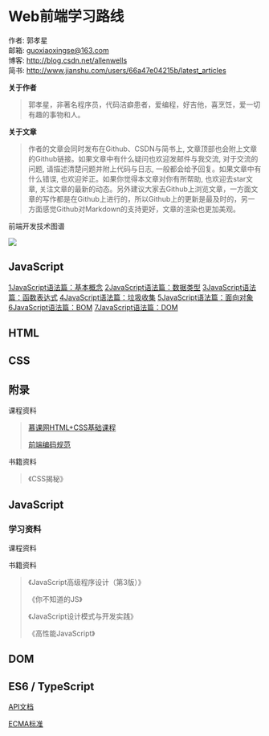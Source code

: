 # Web前端学习路线

作者: 郭孝星  
邮箱: guoxiaoxingse@163.com  
博客: http://blog.csdn.net/allenwells   
简书: http://www.jianshu.com/users/66a47e04215b/latest_articles  

**关于作者**

>郭孝星，非著名程序员，代码洁癖患者，爱编程，好吉他，喜烹饪，爱一切有趣的事物和人。

**关于文章**

>作者的文章会同时发布在Github、CSDN与简书上, 文章顶部也会附上文章的Github链接。如果文章中有什么疑问也欢迎发邮件与我交流, 对于交流的问题, 请描述清楚问题并附上代码与日志, 一般都会给予回复。如果文章中有什么错误, 也欢迎斧正。如果你觉得本文章对你有所帮助, 也欢迎去star文章, 关注文章的最新的动态。另外建议大家去Github上浏览文章，一方面文章的写作都是在Github上进行的，所以Github上的更新是最及时的，另一方面感觉Github对Markdown的支持更好，文章的渲染也更加美观。

前端开发技术图谱

![](https://github.com/guoxiaoxing/web-front-end-learning-route/raw/master/art/web-front-end-skill-map.png)

## JavaScript

[1JavaScript语法篇：基本概念](https://github.com/guoxiaoxing/web-front-end-learning-route/blob/master/JavaScript/doc/1JavaScript语法篇：基本概念.md)
[2JavaScript语法篇：数据类型](https://github.com/guoxiaoxing/web-front-end-learning-route/blob/master/JavaScript/doc/1JavaScript语法篇：数据类型.md)
[3JavaScript语法篇：函数表达式](https://github.com/guoxiaoxing/web-front-end-learning-route/blob/master/JavaScript/doc/1JavaScript语法篇：函数表达式.md)
[4JavaScript语法篇：垃圾收集](https://github.com/guoxiaoxing/web-front-end-learning-route/blob/master/JavaScript/doc/1JavaScript语法篇：垃圾收集.md)
[5JavaScript语法篇：面向对象](https://github.com/guoxiaoxing/web-front-end-learning-route/blob/master/JavaScript/doc/1JavaScript语法篇：面向对象.md)
[6JavaScript语法篇：BOM](https://github.com/guoxiaoxing/web-front-end-learning-route/blob/master/JavaScript/doc/1JavaScript语法篇：BOM.md)
[7JavaScript语法篇：DOM](https://github.com/guoxiaoxing/web-front-end-learning-route/blob/master/JavaScript/doc/1JavaScript语法篇：DOM.md)

## HTML

## CSS

## 附录

课程资料

>[慕课网HTML+CSS基础课程](http://www.imooc.com/learn/9)
>
>[前端编码规范](https://github.com/ecomfe/spec)

书籍资料

>《CSS揭秘》
 
## JavaScript

### 学习资料

课程资料

书籍资料

>《JavaScript高级程序设计（第3版）》
>
>《你不知道的JS》
> 
>《JavaScript设计模式与开发实践》
>
>《高性能JavaScript》                                                                                                                                                                                                                                                                            

## DOM
   
## ES6 / TypeScript 

[API文档](http://devdocs.io/)

[ECMA标准](http://www.ecma-international.org/default.htm)

